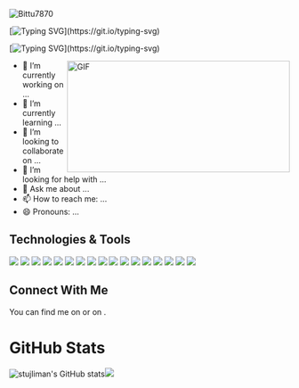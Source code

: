 

<!--
**stujlimaan/stujlimaan** is a ✨ _special_ ✨ repository because its `README.md` (this file) appears on your GitHub profile.

Here are some ideas to get you started:

- 🔭 I’m currently working on ...
- 🌱 I’m currently learning ...
- 👯 I’m looking to collaborate on ...
- 🤔 I’m looking for help with ...
- 💬 Ask me about ...
- 📫 How to reach me: ...
- 😄 Pronouns: ...
- ⚡ Fun fact: ...
-->



<p align="left"> <img src="https://komarev.com/ghpvc/?username=Bittu7870&label=Profile%20views&color=0e75b6&style=flat" alt="Bittu7870" /> </p>


[![Typing SVG](https://readme-typing-svg.herokuapp.com/?lines=Hi+%F0%9F%91%8B%2C+I'm+S+Tujliman+%F0%9F%91%A8%E2%80%8D%F0%9F%92%BB;An+enthusiastic+Full+Stack+developer+%F0%9F%94%A5;)](https://git.io/typing-svg)


[![Typing SVG](https://readme-typing-svg.herokuapp.com/?lines=About+Me+%F0%9F%94%A5;)](https://git.io/typing-svg)

<img align="right" alt="GIF" src="https://media.giphy.com/media/WtTnAfZn6aVJfBzlN3/giphy.gif" width="400px" height="200px">

- 🔭 I’m currently working on ...
- 🌱 I’m currently learning ...
- 👯 I’m looking to collaborate on ...
- 🤔 I’m looking for help with ...
- 💬 Ask me about ...
- 📫 How to reach me: ...
- 😄 Pronouns: ...



##  Technologies & Tools
![](https://img.shields.io/badge/CODE-HTML-informational?style=flat&logo=HTML5&logoColor=&color=2bbc8a)
![](https://img.shields.io/badge/CODE-CSS-informational?style=flat&logo=CSS3&logoColor=&color=2bb8ca)
![](https://img.shields.io/badge/CODE-BOOTSTRAP-informational?style=flat&logo=bootstrap&logoColor=&color=2bbc8a)
![](https://img.shields.io/badge/CODE-JAVASCRIPT-informational?style=flat&logo=javascript&logoColor=&color=2bbca)
![](https://img.shields.io/badge/CODE-PHP-informational?style=flat&logo=php&logoColor=&color=2bbc8a)
![](https://img.shields.io/badge/CODE-MQSQL-informational?style=flat&logo=mysql&logoColor=&color=2aaba)
![](https://img.shields.io/badge/CODE-REACTJS-informational?style=flat&logo=react&logoColor=&color=2bb8ca)
![](https://img.shields.io/badge/CODE-CPP-informational?style=flat&logo=C++&logoColor=&color=2bbc8a)
![](https://img.shields.io/badge/CODE-NODEJS-informational?style=flat&logo=node.js&logoColor=&color=2bbca)
![](https://img.shields.io/badge/CODE-EXPRESSJS-informational?style=flat&logo=express&logoColor=&color=2bbc8a)
![](https://img.shields.io/badge/CODE-MONGODB-informational?style=flat&logo=mongodb&logoColor=&color=2bb8ca)
![](https://img.shields.io/badge/TOOL-POSTMAN-informational?style=flat&logo=postman&logoColor=&color=2bbc8a)
![](https://img.shields.io/badge/TOOL-VSCODE-informational?style=flat&logo=visualstudio&logoColor=&color=2bb8ca)
![](https://img.shields.io/badge/CODE-TAILWIND-informational?style=flat&logo=tailwindcss&logoColor=&color=2bbc8a)
![](https://img.shields.io/badge/CODE-MATERIALUI-informational?style=flat&logo=mui&logoColor=&color=2bbca)
![](https://img.shields.io/badge/TOOL-GIT-informational?style=flat&logo=git&logoColor=&color=2bbc8a)
![](https://img.shields.io/badge/CODE-C-informational?style=flat&logo=c&logoColor=&color=2bbb8ca)


## Connect With Me

<!-- Actual text -->

You can find me on or on .

<!-- Icons -->


[2.2]: https://raw.githubusercontent.com/stujliman/stujliman/master/linkedin-3-16.png (LinkedIn icon without padding)

<!-- Links to your social media accounts -->

[1]: (https://twitter.com/tujlimaan)
[2]: https://www.linkedin.com/in/stujlimaan/


# GitHub Stats
![stujliman's GitHub stats](https://github-readme-stats.vercel.app/api?username=stujlimaan&show_icons=true&theme=radical)<img  src="https://github-readme-stats.vercel.app/api/top-langs/?username=stujlimaan&theme=<THEME_NAME>" />

